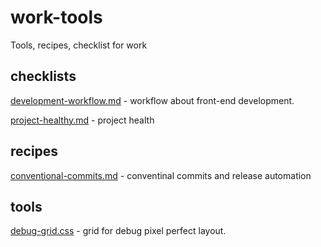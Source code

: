 # work-tools
Tools, recipes, checklist for work

## checklists

[development-workflow.md](/checklists/development-workflow.md) - workflow about front-end development.

[project-healthy.md](/checklists/project-healthy.md) - project health

## recipes

[conventional-commits.md](/recipes/conventional-commits.md) - conventinal commits and release automation


## tools

[debug-grid.css](/tools/debug-grid.css) - grid for debug pixel perfect layout.
